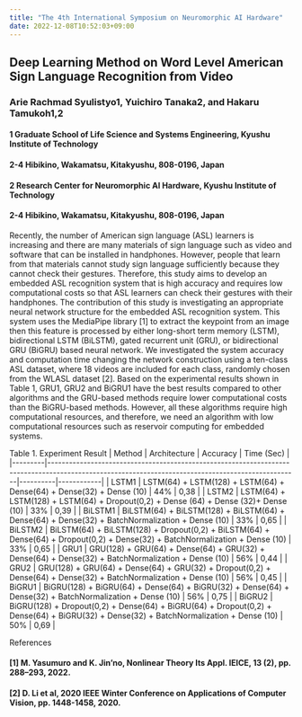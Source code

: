 ```yaml
---
title: "The 4th International Symposium on Neuromorphic AI Hardware"
date: 2022-12-08T10:52:03+09:00
---
```

## Deep Learning Method on Word Level American Sign Language Recognition from Video 
### Arie Rachmad Syulistyo1, Yuichiro Tanaka2, and Hakaru Tamukoh1,2
#### 1 Graduate School of Life Science and Systems Engineering, Kyushu Institute of Technology
#### 2-4 Hibikino, Wakamatsu, Kitakyushu, 808-0196, Japan
#### 2 Research Center for Neuromorphic AI Hardware, Kyushu Institute of Technology
#### 2-4 Hibikino, Wakamatsu, Kitakyushu, 808-0196, Japan
 
Recently, the number of American sign language (ASL) learners is increasing and there are many materials of sign language such as video and software that can be installed in handphones. However, people that learn from that materials cannot study sign language sufficiently because they cannot check their gestures. Therefore, this study aims to develop an embedded ASL recognition system that is high accuracy and requires low computational costs so that ASL learners can check their gestures with their handphones. The contribution of this study is investigating an appropriate neural network structure for the embedded ASL recognition system. This system uses the MediaPipe library [1] to extract the keypoint from an image then this feature is processed by either long-short term memory (LSTM), bidirectional LSTM (BiLSTM), gated recurrent unit (GRU), or bidirectional GRU (BiGRU) based neural network. We investigated the system accuracy and computation time changing the network construction using a ten-class ASL dataset, where 18 videos are included for each class, randomly chosen from the WLASL dataset [2]. Based on the experimental results shown in Table 1, GRU1, GRU2 and BiGRU1 have the best results compared to other algorithms and the GRU-based methods require lower computational costs than the BiGRU-based methods. However, all these algorithms require high computational resources, and therefore, we need an algorithm with low computational resources such as reservoir computing for embedded systems. 

Table 1. Experiment Result
| Method  | Architecture                                                                                                                                      | Accuracy | Time (Sec) |
|---------|---------------------------------------------------------------------------------------------------------------------------------------------------|----------|------------|
| LSTM1   |     LSTM(64) + LSTM(128) + LSTM(64) +   Dense(64) + Dense(32) + Dense (10)                                                                        | 44%      | 0,38       |
| LSTM2   |     LSTM(64) + LSTM(128) + LSTM(64) +   Dropout(0,2) + Dense (64) + Dense (32)+    Dense (10)                                                     | 33%      | 0,39       |
| BiLSTM1 |     BiLSTM(64) + BiLSTM(128) + BiLSTM(64) + Dense(64) + Dense(32) + BatchNormalization   +   Dense (10)                                           | 33%      | 0,65       |
| BiLSTM2 |     BiLSTM(64) + BiLSTM(128) + Dropout(0,2) + BiLSTM(64) + Dense(64) + Dropout(0,2) +   Dense(32) + BatchNormalization   +   Dense (10)           | 33%      | 0,65       |
| GRU1    |     GRU(128) + GRU(64) + Dense(64) +   GRU(32) + Dense(64) + Dense(32) + BatchNormalization + Dense (10)                                          | 56%      | 0,44       |
| GRU2    |     GRU(128) + GRU(64) + Dense(64) +   GRU(32) + Dropout(0,2) + Dense(64) + Dense(32) + BatchNormalization + Dense (10)                           | 56%      | 0,45       |
| BiGRU1  |     BiGRU(128) + BiGRU(64) + Dense(64) + BiGRU(32) + Dense(64) + Dense(32) + BatchNormalization + Dense (10)                                      | 56%      | 0,75       |
| BiGRU2  |     BiGRU(128) + Dropout(0,2) + Dense(64)   + BiGRU(64) + Dropout(0,2) + Dense(64) +   BiGRU(32) + Dense(32) + BatchNormalization + Dense (10)    | 50%      | 0,69       |


References
#### [1] M. Yasumuro and K. Jin’no, Nonlinear Theory Its Appl. IEICE, 13 (2), pp. 288–293, 2022.
#### [2] D. Li et al, 2020 IEEE Winter Conference on Applications of Computer Vision, pp. 1448-1458, 2020. 

